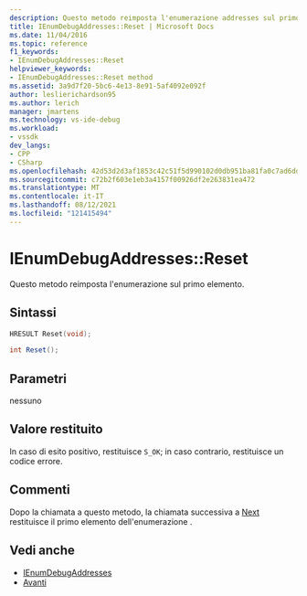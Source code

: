 ```yaml
---
description: Questo metodo reimposta l'enumerazione addresses sul primo elemento.
title: IEnumDebugAddresses::Reset | Microsoft Docs
ms.date: 11/04/2016
ms.topic: reference
f1_keywords:
- IEnumDebugAddresses::Reset
helpviewer_keywords:
- IEnumDebugAddresses::Reset method
ms.assetid: 3a9d7f20-5bc6-4e13-8e91-5af4092e092f
author: leslierichardson95
ms.author: lerich
manager: jmartens
ms.technology: vs-ide-debug
ms.workload:
- vssdk
dev_langs:
- CPP
- CSharp
ms.openlocfilehash: 42d53d2d3af1853c42c51f5d990102d0db951ba81fa0c7ad6dd6d1f6e0b8981d
ms.sourcegitcommit: c72b2f603e1eb3a4157f00926df2e263831ea472
ms.translationtype: MT
ms.contentlocale: it-IT
ms.lasthandoff: 08/12/2021
ms.locfileid: "121415494"
---
```

# <a name="ienumdebugaddressesreset"></a>IEnumDebugAddresses::Reset
Questo metodo reimposta l'enumerazione sul primo elemento.

## <a name="syntax"></a>Sintassi

```cpp
HRESULT Reset(void);
```

```csharp
int Reset();
```

## <a name="parameters"></a>Parametri
 nessuno

## <a name="return-value"></a>Valore restituito
 In caso di esito positivo, restituisce `S_OK`; in caso contrario, restituisce un codice errore.

## <a name="remarks"></a>Commenti
 Dopo la chiamata a questo metodo, la chiamata successiva a [Next](../../../extensibility/debugger/reference/ienumdebugaddresses-next.md) restituisce il primo elemento dell'enumerazione .

## <a name="see-also"></a>Vedi anche
- [IEnumDebugAddresses](../../../extensibility/debugger/reference/ienumdebugaddresses.md)
- [Avanti](../../../extensibility/debugger/reference/ienumdebugaddresses-next.md)
